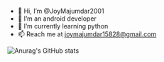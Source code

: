 - 👋 Hi, I’m @JoyMajumdar2001
- 👀 I’m an android developer
- 🌱 I’m currently learning python
- 📫 Reach me at joymajumdar15828@gmail.com

![Anurag's GitHub stats](https://github-readme-stats.vercel.app/api?username=JoyMajumdar2001&show_icons=true&theme=radical)

<!---
JoyMajumdar2001/JoyMajumdar2001 is a ✨ special ✨ repository because its `README.md` (this file) appears on your GitHub profile.
You can click the Preview link to take a look at your changes.
--->
